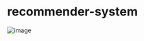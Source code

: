 # recommender-system

![image](https://github.com/tnathu-ai/recommender-system/assets/72063833/4108543a-7b27-46d9-9257-5072e6967255)
